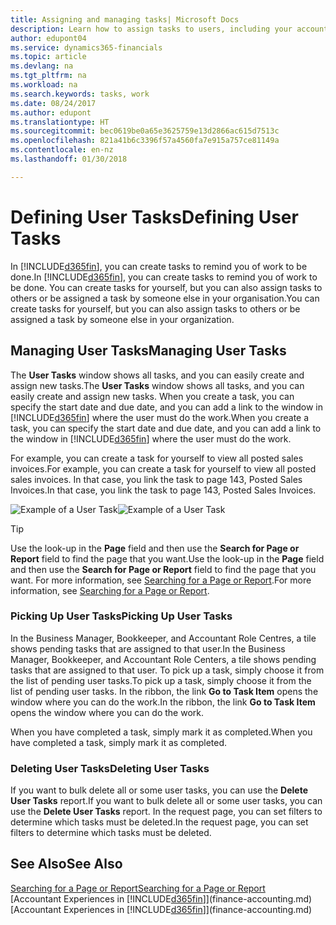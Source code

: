 ```yaml
---
title: Assigning and managing tasks| Microsoft Docs
description: Learn how to assign tasks to users, including your accountant, in Finance and Operations, Business edition
author: edupont04
ms.service: dynamics365-financials
ms.topic: article
ms.devlang: na
ms.tgt_pltfrm: na
ms.workload: na
ms.search.keywords: tasks, work
ms.date: 08/24/2017
ms.author: edupont
ms.translationtype: HT
ms.sourcegitcommit: bec0619be0a65e3625759e13d2866ac615d7513c
ms.openlocfilehash: 821a41b6c3396f57a4560fa7e915a757ce81149a
ms.contentlocale: en-nz
ms.lasthandoff: 01/30/2018

---
```

# <a name="defining-user-tasks"></a><span data-ttu-id="55daa-103">Defining User Tasks</span><span class="sxs-lookup"><span data-stu-id="55daa-103">Defining User Tasks</span></span>
<span data-ttu-id="55daa-104">In [!INCLUDE[d365fin](includes/d365fin_md.md)], you can create tasks to remind you of work to be done.</span><span class="sxs-lookup"><span data-stu-id="55daa-104">In [!INCLUDE[d365fin](includes/d365fin_md.md)], you can create tasks to remind you of work to be done.</span></span> <span data-ttu-id="55daa-105">You can create tasks for yourself, but you can also assign tasks to others or be assigned a task by someone else in your organisation.</span><span class="sxs-lookup"><span data-stu-id="55daa-105">You can create tasks for yourself, but you can also assign tasks to others or be assigned a task by someone else in your organization.</span></span>  

## <a name="managing-user-tasks"></a><span data-ttu-id="55daa-106">Managing User Tasks</span><span class="sxs-lookup"><span data-stu-id="55daa-106">Managing User Tasks</span></span>
<span data-ttu-id="55daa-107">The **User Tasks** window shows all tasks, and you can easily create and assign new tasks.</span><span class="sxs-lookup"><span data-stu-id="55daa-107">The **User Tasks** window shows all tasks, and you can easily create and assign new tasks.</span></span> <span data-ttu-id="55daa-108">When you create a task, you can specify the start date and due date, and you can add a link to the window in [!INCLUDE[d365fin](includes/d365fin_md.md)] where the user must do the work.</span><span class="sxs-lookup"><span data-stu-id="55daa-108">When you create a task, you can specify the start date and due date, and you can add a link to the window in [!INCLUDE[d365fin](includes/d365fin_md.md)] where the user must do the work.</span></span>  

<span data-ttu-id="55daa-109">For example, you can create a task for yourself to view all posted sales invoices.</span><span class="sxs-lookup"><span data-stu-id="55daa-109">For example, you can create a task for yourself to view all posted sales invoices.</span></span> <span data-ttu-id="55daa-110">In that case, you link the task to page 143, Posted Sales Invoices.</span><span class="sxs-lookup"><span data-stu-id="55daa-110">In that case, you link the task to page 143, Posted Sales Invoices.</span></span>  

<span data-ttu-id="55daa-111">![Example of a User Task](media/across-user-tasks/sample-user-task.png "Example of a user task")</span><span class="sxs-lookup"><span data-stu-id="55daa-111">![Example of a User Task](media/across-user-tasks/sample-user-task.png "Example of a user task")</span></span>

> [!TIP]  
>  <span data-ttu-id="55daa-112">Use the look-up in the **Page** field and then use the **Search for Page or Report** field to find the page that you want.</span><span class="sxs-lookup"><span data-stu-id="55daa-112">Use the look-up in the **Page** field and then use the **Search for Page or Report** field to find the page that you want.</span></span> <span data-ttu-id="55daa-113">For more information, see [Searching for a Page or Report](ui-search.md).</span><span class="sxs-lookup"><span data-stu-id="55daa-113">For more information, see [Searching for a Page or Report](ui-search.md).</span></span>  

### <a name="picking-up-user-tasks"></a><span data-ttu-id="55daa-114">Picking Up User Tasks</span><span class="sxs-lookup"><span data-stu-id="55daa-114">Picking Up User Tasks</span></span>
<span data-ttu-id="55daa-115">In the Business Manager, Bookkeeper, and Accountant Role Centres, a tile shows pending tasks that are assigned to that user.</span><span class="sxs-lookup"><span data-stu-id="55daa-115">In the Business Manager, Bookkeeper, and Accountant Role Centers, a tile shows pending tasks that are assigned to that user.</span></span> <span data-ttu-id="55daa-116">To pick up a task, simply choose it from the list of pending user tasks.</span><span class="sxs-lookup"><span data-stu-id="55daa-116">To pick up a task, simply choose it from the list of pending user tasks.</span></span> <span data-ttu-id="55daa-117">In the ribbon, the link **Go to Task Item** opens the window where you can do the work.</span><span class="sxs-lookup"><span data-stu-id="55daa-117">In the ribbon, the link **Go to Task Item** opens the window where you can do the work.</span></span>  

<span data-ttu-id="55daa-118">When you have completed a task, simply mark it as completed.</span><span class="sxs-lookup"><span data-stu-id="55daa-118">When you have completed a task, simply mark it as completed.</span></span>  

### <a name="deleting-user-tasks"></a><span data-ttu-id="55daa-119">Deleting User Tasks</span><span class="sxs-lookup"><span data-stu-id="55daa-119">Deleting User Tasks</span></span>
<span data-ttu-id="55daa-120">If you want to bulk delete all or some user tasks, you can use the **Delete User Tasks** report.</span><span class="sxs-lookup"><span data-stu-id="55daa-120">If you want to bulk delete all or some user tasks, you can use the **Delete User Tasks** report.</span></span> <span data-ttu-id="55daa-121">In the request page, you can set filters to determine which tasks must be deleted.</span><span class="sxs-lookup"><span data-stu-id="55daa-121">In the request page, you can set filters to determine which tasks must be deleted.</span></span>  

## <a name="see-also"></a><span data-ttu-id="55daa-122">See Also</span><span class="sxs-lookup"><span data-stu-id="55daa-122">See Also</span></span>
[<span data-ttu-id="55daa-123">Searching for a Page or Report</span><span class="sxs-lookup"><span data-stu-id="55daa-123">Searching for a Page or Report</span></span>](ui-search.md)  
<span data-ttu-id="55daa-124">[Accountant Experiences in [!INCLUDE[d365fin](includes/d365fin_md.md)]](finance-accounting.md)</span><span class="sxs-lookup"><span data-stu-id="55daa-124">[Accountant Experiences in [!INCLUDE[d365fin](includes/d365fin_md.md)]](finance-accounting.md)</span></span>  

